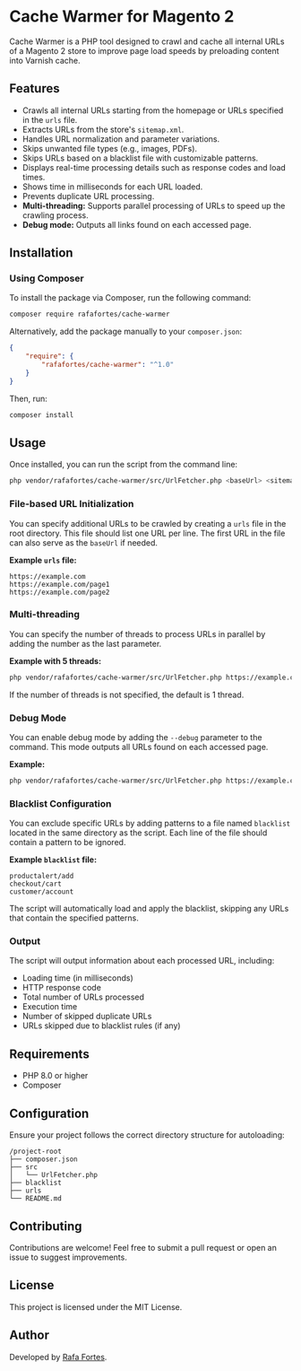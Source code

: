# Cache Warmer for Magento 2

Cache Warmer is a PHP tool designed to crawl and cache all internal URLs of a Magento 2 store to improve page load speeds by preloading content into Varnish cache.

## Features
- Crawls all internal URLs starting from the homepage or URLs specified in the `urls` file.
- Extracts URLs from the store's `sitemap.xml`.
- Handles URL normalization and parameter variations.
- Skips unwanted file types (e.g., images, PDFs).
- Skips URLs based on a blacklist file with customizable patterns.
- Displays real-time processing details such as response codes and load times.
- Shows time in milliseconds for each URL loaded.
- Prevents duplicate URL processing.
- **Multi-threading:** Supports parallel processing of URLs to speed up the crawling process.
- **Debug mode:** Outputs all links found on each accessed page.

## Installation

### Using Composer
To install the package via Composer, run the following command:

```bash
composer require rafafortes/cache-warmer
```

Alternatively, add the package manually to your `composer.json`:

```json
{
    "require": {
        "rafafortes/cache-warmer": "^1.0"
    }
}
```

Then, run:

```bash
composer install
```

## Usage

Once installed, you can run the script from the command line:

```bash
php vendor/rafafortes/cache-warmer/src/UrlFetcher.php <baseUrl> <sitemapUrl> [--debug] [<threads>]
```

### File-based URL Initialization
You can specify additional URLs to be crawled by creating a `urls` file in the root directory. This file should list one URL per line. The first URL in the file can also serve as the `baseUrl` if needed.

**Example `urls` file:**
```
https://example.com
https://example.com/page1
https://example.com/page2
```

### Multi-threading
You can specify the number of threads to process URLs in parallel by adding the number as the last parameter.

**Example with 5 threads:**
```bash
php vendor/rafafortes/cache-warmer/src/UrlFetcher.php https://example.com https://example.com/sitemap.xml --debug 5
```

If the number of threads is not specified, the default is 1 thread.

### Debug Mode
You can enable debug mode by adding the `--debug` parameter to the command. This mode outputs all URLs found on each accessed page.

**Example:**
```bash
php vendor/rafafortes/cache-warmer/src/UrlFetcher.php https://example.com https://example.com/sitemap.xml --debug
```

### Blacklist Configuration
You can exclude specific URLs by adding patterns to a file named `blacklist` located in the same directory as the script. Each line of the file should contain a pattern to be ignored.

**Example `blacklist` file:**
```
productalert/add
checkout/cart
customer/account
```

The script will automatically load and apply the blacklist, skipping any URLs that contain the specified patterns.

### Output
The script will output information about each processed URL, including:

- Loading time (in milliseconds)
- HTTP response code
- Total number of URLs processed
- Execution time
- Number of skipped duplicate URLs
- URLs skipped due to blacklist rules (if any)

## Requirements
- PHP 8.0 or higher
- Composer

## Configuration

Ensure your project follows the correct directory structure for autoloading:

```
/project-root
├── composer.json
├── src
│   └── UrlFetcher.php
├── blacklist
├── urls
└── README.md
```

## Contributing
Contributions are welcome! Feel free to submit a pull request or open an issue to suggest improvements.

## License
This project is licensed under the MIT License.

## Author
Developed by [Rafa Fortes](https://github.com/rafafortes).